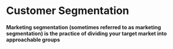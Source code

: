 # Customer Segmentation 
<!-- <p>Customer segmentation according to the revenue|spend they made within the network</p> -->
<!-- <i>We have two different segmentation prespectives (Behavioral and Marketing)</i> -->

#### Marketing segmentation (sometimes referred to as marketing segmentation) is the practice of dividing your target market into approachable groups